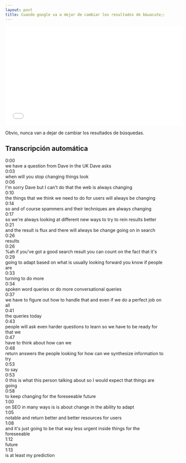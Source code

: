```yaml
---
layout: post
title: Cuando google va a dejar de cambiar los resultados de b&uacute;squeda?
---
```


<iframe width="560" height="315" src="//www.youtube.com/embed/1Cjz_kJGtS8" frameborder="0" allowfullscreen></iframe>

Obvio, nunca van a dejar de cambiar los resultados de b&uacute;squedas.

<!-- more -->

Transcripci&oacute;n autom&aacute;tica
--------------------------------------

<div id="transcript-scrollbox"><div id="cp-0" class="caption-line" data-time="0.13"><div class="caption-line-time">0:00</div><div class="caption-line-text">we have a question from Dave in the UK
Dave asks</div></div><div id="cp-1" class="caption-line" data-time="3.26"><div class="caption-line-time">0:03</div><div class="caption-line-text">when will you stop changing things look</div></div><div id="cp-2" class="caption-line" data-time="6.42"><div class="caption-line-time">0:06</div><div class="caption-line-text">I'm sorry Dave but I can't do that the
web is always changing</div></div><div id="cp-3" class="caption-line" data-time="10.179"><div class="caption-line-time">0:10</div><div class="caption-line-text">the things that we think we need to do
for users will always be changing</div></div><div id="cp-4" class="caption-line" data-time="14.25"><div class="caption-line-time">0:14</div><div class="caption-line-text">so and of course spammers and their
techniques are always changing</div></div><div id="cp-5" class="caption-line" data-time="17.9"><div class="caption-line-time">0:17</div><div class="caption-line-text">so we're always looking at different new
ways to try to rein results better</div></div><div id="cp-6" class="caption-line" data-time="21.96"><div class="caption-line-time">0:21</div><div class="caption-line-text">and the result is flux and there will
always be change going on in search</div></div><div id="cp-7" class="caption-line" data-time="26.06"><div class="caption-line-time">0:26</div><div class="caption-line-text">results</div></div><div id="cp-8" class="caption-line" data-time="26.66"><div class="caption-line-time">0:26</div><div class="caption-line-text">%ah if you've got a good search result
you can count on the fact that it's</div></div><div id="cp-9" class="caption-line" data-time="29.88"><div class="caption-line-time">0:29</div><div class="caption-line-text">going to adapt based on what is usually
looking forward you know if people are</div></div><div id="cp-10" class="caption-line" data-time="33.59"><div class="caption-line-time">0:33</div><div class="caption-line-text">turning to do more</div></div><div id="cp-11" class="caption-line" data-time="34.63"><div class="caption-line-time">0:34</div><div class="caption-line-text">spoken word queries or do more
conversational queries</div></div><div id="cp-12" class="caption-line" data-time="37.96"><div class="caption-line-time">0:37</div><div class="caption-line-text">we have to figure out how to handle that
and even if we do a perfect job on all</div></div><div id="cp-13" class="caption-line" data-time="41.95"><div class="caption-line-time">0:41</div><div class="caption-line-text">the queries today</div></div><div id="cp-14" class="caption-line caption-line-highlight" data-time="43.059"><div class="caption-line-time">0:43</div><div class="caption-line-text">people will ask even harder questions to
learn so we have to be ready for that we</div></div><div id="cp-15" class="caption-line" data-time="47.07"><div class="caption-line-time">0:47</div><div class="caption-line-text">have to think about how can we</div></div><div id="cp-16" class="caption-line" data-time="48.42"><div class="caption-line-time">0:48</div><div class="caption-line-text">return answers the people looking for
how can we synthesize information to try</div></div><div id="cp-17" class="caption-line" data-time="53.14"><div class="caption-line-time">0:53</div><div class="caption-line-text">to say</div></div><div id="cp-18" class="caption-line" data-time="53.789"><div class="caption-line-time">0:53</div><div class="caption-line-text">0 this is what this person talking about
so I would expect that things are going</div></div><div id="cp-19" class="caption-line" data-time="58.219"><div class="caption-line-time">0:58</div><div class="caption-line-text">to keep changing for the foreseeable
future</div></div><div id="cp-20" class="caption-line" data-time="60.68"><div class="caption-line-time">1:00</div><div class="caption-line-text">on SEO in many ways is is about change
in the ability to adapt</div></div><div id="cp-21" class="caption-line" data-time="65.119"><div class="caption-line-time">1:05</div><div class="caption-line-text">notable and return better and better
resources for users</div></div><div id="cp-22" class="caption-line" data-time="68.479"><div class="caption-line-time">1:08</div><div class="caption-line-text">and it's just going to be that way less
urgent inside things for the foreseeable</div></div><div id="cp-23" class="caption-line" data-time="72.63"><div class="caption-line-time">1:12</div><div class="caption-line-text">future</div></div><div id="cp-24" class="caption-line" data-time="73.28"><div class="caption-line-time">1:13</div><div class="caption-line-text">is at least my prediction</div></div></div>
